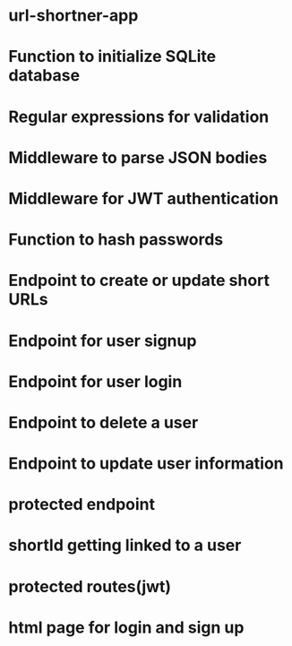 # url-shortner-app
# Function to initialize SQLite database
# Regular expressions for validation
# Middleware to parse JSON bodies
# Middleware for JWT authentication
# Function to hash passwords
# Endpoint to create or update short URLs
# Endpoint for user signup
# Endpoint for user login
# Endpoint to delete a user
# Endpoint to update user information
# protected endpoint
# shortId getting linked to a user
# protected routes(jwt)
# html page for login and sign up
